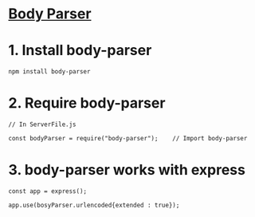 # [Body Parser](http://expressjs.com/en/resources/middleware/body-parser.html)

# 1. Install body-parser
```
npm install body-parser
```

# 2. Require body-parser
```
// In ServerFile.js

const bodyParser = require("body-parser");    // Import body-parser
```

# 3. body-parser works with express
```
const app = express();

app.use(bosyParser.urlencoded{extended : true});
```
